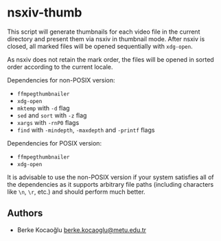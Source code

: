 # nsxiv-thumb

This script will generate thumbnails for each video file in the current directory
and present them via nsxiv in thumbnail mode. After nsxiv is closed, all marked
files will be opened sequentially with `xdg-open`.

As nsxiv does not retain the mark order, the files will be opened in sorted order
according to the current locale.

Dependencies for non-POSIX version:
- `ffmpegthumbnailer`
- `xdg-open`
- `mktemp` with `-d` flag
- `sed` and `sort` with `-z` flag
- `xargs` with `-rnP0` flags
- `find` with `-mindepth`, `-maxdepth` and `-printf` flags

Dependencies for POSIX version:
- `ffmpegthumbnailer`
- `xdg-open`

It is advisable to use the non-POSIX version if your system satisfies all of the
dependencies as it supports arbitrary file paths (including characters like
`\n`, `\r`, etc.) and should perform much better.

## Authors

* Berke Kocaoğlu <berke.kocaoglu@metu.edu.tr>
